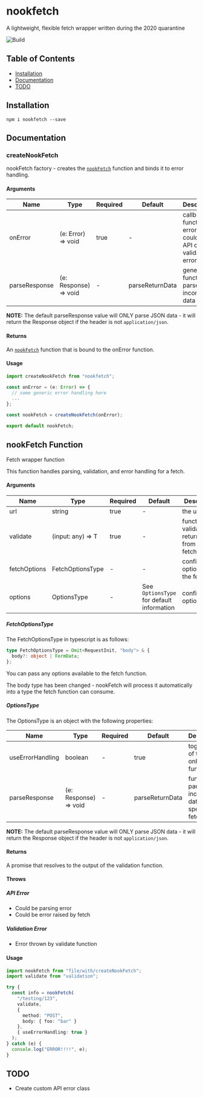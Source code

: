 # nookfetch

A lightweight, flexible fetch wrapper written during the 2020 quarantine

![Build](https://github.com/rosasynstylae/nookfetch/workflows/Run%20CI/badge.svg)

## Table of Contents

- [Installation](#Installation)
- [Documentation](#Documentation)
- [TODO](#TODO)

## Installation

```shell
npm i nookfetch --save
```

## Documentation

### createNookFetch

nookFetch factory - creates the [`nookFetch`](#nookFetch-function) function and binds it to error handling.

#### Arguments

| Name          | Type                  | Required | Default         | Description                                                   |
| ------------- | --------------------- | -------- | --------------- | ------------------------------------------------------------- |
| onError       | (e: Error) => void    | true     | -               | callback function on error - could be API or validation error |
| parseResponse | (e: Response) => void | -        | parseReturnData | general function to parse incoming data                       |

**NOTE:** The default parseResponse value will ONLY parse JSON data - it will return the Response object if the header is not `application/json`.

#### Returns

An [`nookFetch`](#nookFetch-function) function that is bound to the onError function.

#### Usage

```typescript
import createNookFetch from "nookfetch";

const onError = (e: Error) => {
  // some generic error handling here
  ...
};

const nookFetch = createNookFetch(onError);

export default nookFetch;
```

## nookFetch Function

Fetch wrapper function

This function handles parsing, validation, and error handling for a fetch.

#### Arguments

| Name         | Type              | Required | Default                                   | Description                                         |
| ------------ | ----------------- | -------- | ----------------------------------------- | --------------------------------------------------- |
| url          | string            | true     | -                                         | the url to call                                     |
| validate     | (input: any) => T | true     | -                                         | function to validate the return data from the fetch |
| fetchOptions | FetchOptionsType  | -        | -                                         | configuration options for the fetch call            |
| options      | OptionsType       | -        | See `OptionsType` for default information | configuration options                               |

##### FetchOptionsType

The FetchOptionsType in typescript is as follows:

```typescript
type FetchOptionsType = Omit<RequestInit, "body"> & {
  body?: object | FormData;
};
```

You can pass any options available to the fetch function.

The body type has been changed - nookFetch will process it automatically into a type the fetch function can consume.

##### OptionsType

The OptionsType is an object with the following properties:

| Name             | Type                  | Required | Default         | Description                                               |
| ---------------- | --------------------- | -------- | --------------- | --------------------------------------------------------- |
| useErrorHandling | boolean               | -        | true            | toggles use of the onError function                       |
| parseResponse    | (e: Response) => void | -        | parseReturnData | function to parse incoming data for a specific fetch call |

**NOTE:** The default parseResponse value will ONLY parse JSON data - it will return the Response object if the header is not `application/json`.

#### Returns

A promise that resolves to the output of the validation function.

#### Throws

##### API Error

- Could be parsing error
- Could be error raised by fetch

##### Validation Error

- Error thrown by validate function

#### Usage

```typescript
import nookFetch from "file/with/createNookFetch";
import validate from "validation";

try {
  const info = nookFetch(
    "/testing/123",
    validate,
    {
      method: "POST",
      body: { foo: "bar" }
    },
    { useErrorHandling: true }
  );
} catch (e) {
  console.log("ERROR!!!!", e);
}
```

## TODO

- Create custom API error class
